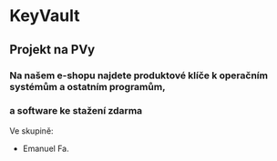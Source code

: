 # KeyVault


## Projekt na PVy

### Na našem e-shopu najdete produktové klíče k operačním systémům a ostatním programům,
### a software ke stažení zdarma

Ve skupině:

* Emanuel Fa.
